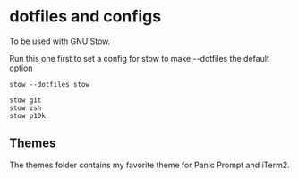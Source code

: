 # dotfiles and configs

To be used with GNU Stow.

Run this one first to set a config for stow to make --dotfiles the default option

```stow --dotfiles stow```

```
stow git
stow zsh
stow p10k
```

## Themes

The themes folder contains my favorite theme for Panic Prompt and iTerm2.

